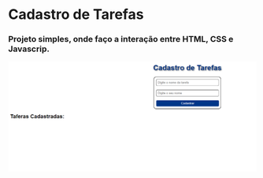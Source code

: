 # Cadastro de Tarefas
### Projeto simples, onde faço a interação entre HTML, CSS e Javascrip.

<img align="center" alt="Captura de Tela do Projeto" src="./screen.png">